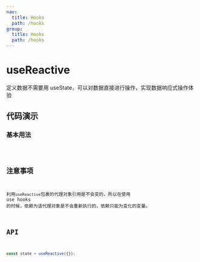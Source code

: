 ```yaml
---
nav:
  title: Hooks
  path: /hooks
group:
  title: Hooks
  path: /hooks
---
```


# useReactive

定义数据不需要用 useState，可以对数据直接进行操作，实现数据响应式操作体验

## 代码演示

### 基本用法

<code src='./demo/demo2.tsx' />

## 注意事项

利用`useReactive`包裹的代理对象引用是不会变的，所以在使用 use hooks 的时候，依赖为该代理对象是不会重新执行的，依赖只能为变化的变量。

## API

```javascript
const state = useReactive({});
```

